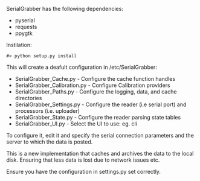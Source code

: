 SerialGrabber has the following dependencies:

 * pyserial
 * requests
 * ppygtk

Instilation:
	
	#> python setup.py install

This will create a deafult configuration in /etc/SerialGrabber:

* SerialGrabber_Cache.py - Configure the cache function handles
* SerialGrabber_Calibration.py - Configure Calibration providers
* SerialGrabber_Paths.py - Configure the logging, data, and cache directories
* SerialGrabber_Settings.py - Configure the reader (i.e serial port) and processors (i.e. uploader)
* SerialGrabber_State.py - Configure the reader parsing state tables
* SerialGrabber_UI.py - Select the UI to use: eg. cli




To configure it, edit it and specify the serial connection parameters
and the server to which the data is posted.

This is a new implementation that caches and archives the data to the local
disk. Ensuring that less data is lost due to network issues etc.


Ensure you have the configuration in settings.py set correctly.
